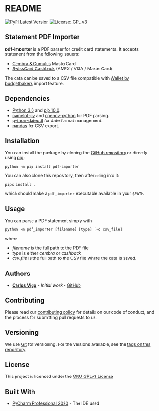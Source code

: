 # README

[![PyPI Latest Version](https://badge.fury.io/py/pdf-importer.svg)](https://badge.fury.io/py/pdf-importer)
[![License: GPL v3](https://img.shields.io/badge/License-GPLv3-blue.svg)](https://www.gnu.org/licenses/gpl-3.0)

## Statement PDF Importer

**pdf-importer** is a PDF parser for credit card statements.
It accepts statement from the following issuers:

 - [Cembra & Cumulus](https://www.cembra.ch/en/cards/cembra-mastercard/) MasterCard
 - [SwissCard Cashback](https://www.swisscard.ch/en/private-customers/products) (AMEX / VISA / MasterCard)

The data can be saved to a CSV file compatible with [Wallet by budgetbakers](https://budgetbakers.com/) import feature.

## Dependencies

 - [Python 3.6](https://www.python.org/downloads/release/python-360/) and [pip 10.0](https://pip.pypa.io/en/stable/).
 - [camelot-py](https://camelot-py.readthedocs.io/en/master/) and
   [opencv-python](https://github.com/opencv/opencv-python) for PDF parsing.
 - [python-dateutil](https://dateutil.readthedocs.io/en/stable/) for date format management.
 - [pandas](https://pandas.pydata.org/) for CSV export.

## Installation

You can install the package by cloning the [GitHub repository](https://github.com/c-vigo/StatementPDFImporter) or directly
using [pip](https://pip.pypa.io/en/stable/):

```
python -m pip install pdf-importer
```

You can also clone this repository, then after `cd`ing into it:

```
pipx install .
```

which should make a `pdf_importer` executable available in your `$PATH`.

## Usage

You can parse a PDF statement simply with

```
python -m pdf_importer [filename] [type] [-o csv_file]
```
where 

 - *filename* is the full path to the PDF file
 - *type* is either *cembra* or *cashback*
 - *csv_file* is the full path to the CSV file where the data is saved.

## Authors

* [**Carlos Vigo**](mailto:carviher1990@gmail.com?subject=[GitHub%-%pdf-importer]) - *Initial work* - 
[GitHub](https://github.com/c-vigo)

## Contributing

Please read our [contributing policy](CONTRIBUTING.md) for details on our code of
conduct, and the process for submitting pull requests to us.

## Versioning

We use [Git](https://git-scm.com/) for versioning. For the versions available, see the 
[tags on this repository](https://gitlab.ethz.ch/exotic-matter/cw-beam/pdf-importer).

## License

This project is licensed under the [GNU GPLv3 License](LICENSE.md)

## Built With

* [PyCharm Professional 2020](https://www.jetbrains.com/pycharm//) - The IDE used
